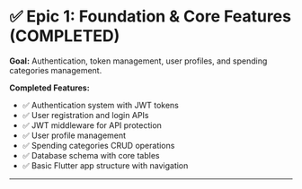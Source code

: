 # ✅ Epic 1: Foundation & Core Features (COMPLETED)

**Goal:** Authentication, token management, user profiles, and spending categories management.

**Completed Features:**
- ✅ Authentication system with JWT tokens
- ✅ User registration and login APIs
- ✅ JWT middleware for API protection
- ✅ User profile management
- ✅ Spending categories CRUD operations
- ✅ Database schema with core tables
- ✅ Basic Flutter app structure with navigation

---
